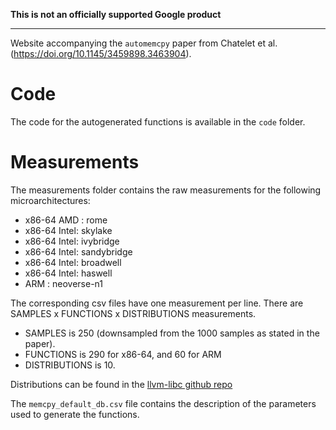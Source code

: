 **This is not an officially supported Google product**

---

Website accompanying the `automemcpy` paper from Chatelet et al. (https://doi.org/10.1145/3459898.3463904).

# Code

The code for the autogenerated functions is available in the `code` folder.

# Measurements

The measurements folder contains the raw measurements for the following microarchitectures:
 - x86-64 AMD  : rome
 - x86-64 Intel: skylake
 - x86-64 Intel: ivybridge
 - x86-64 Intel: sandybridge
 - x86-64 Intel: broadwell
 - x86-64 Intel: haswell
 - ARM         : neoverse-n1

The corresponding csv files have one measurement per line.
There are SAMPLES x FUNCTIONS x DISTRIBUTIONS measurements.

 - SAMPLES is 250 (downsampled from the 1000 samples as stated in the paper).
 - FUNCTIONS is 290 for x86-64, and 60 for ARM
 - DISTRIBUTIONS is 10.

Distributions can be found in the [llvm-libc github repo](https://github.com/llvm/llvm-project/blob/97f4789c38f6cab60c10c5132816bc4822503a79/libc/benchmarks/MemorySizeDistributions.cpp#L32)

The `memcpy_default_db.csv` file contains the description of the parameters used to generate the functions.
